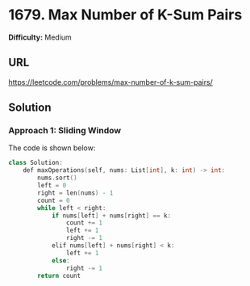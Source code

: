 # 1679. Max Number of K-Sum Pairs
**Difficulty:** Medium

## URL

https://leetcode.com/problems/max-number-of-k-sum-pairs/

## Solution

### Approach 1: Sliding Window

The code is shown below:

```c++
class Solution:
    def maxOperations(self, nums: List[int], k: int) -> int:
        nums.sort()
        left = 0
        right = len(nums) - 1
        count = 0
        while left < right:
            if nums[left] + nums[right] == k:
                count += 1
                left += 1
                right -= 1
            elif nums[left] + nums[right] < k:
                left += 1
            else:
                right -= 1
        return count
```

